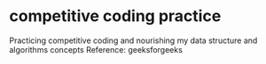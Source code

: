 # competitive coding practice
Practicing competitive coding and nourishing my data structure and algorithms concepts
Reference: geeksforgeeks
